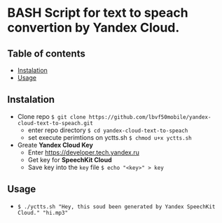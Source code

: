 # BASH Script for text to speach convertion by Yandex Cloud.

## Table of contents
- [Instalation](#instalation)
- [Usage](#usage)

## Instalation
- Clone repo `$ git clone https://github.com/lbvf50mobile/yandex-cloud-text-to-speach.git`
    - enter repo directory `$ cd yandex-cloud-text-to-speach`
    - set execute perimtions on yctts.sh `$ chmod u+x yctts.sh`
- Greate **Yandex Cloud Key**
    - Enter https://developer.tech.yandex.ru
    - Get key for **SpeechKit Cloud**
    - Save key into the `key` file `$ echo "<key>" > key`

## Usage
- `$ ./yctts.sh "Hey, this soud been generated by Yandex SpeechKit Cloud." "hi.mp3"`

